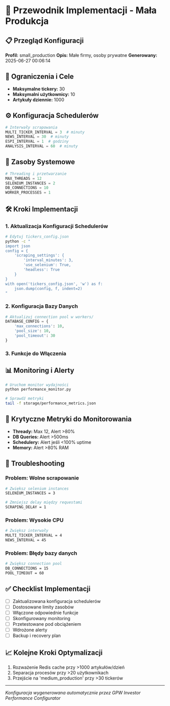 
# 🚀 Przewodnik Implementacji - Mała Produkcja

## 📋 Przegląd Konfiguracji
**Profil:** small_production
**Opis:** Małe firmy, osoby prywatne
**Generowany:** 2025-06-27 00:06:14

## 🎯 Ograniczenia i Cele
- **Maksymalne tickery:** 30
- **Maksymalni użytkownicy:** 10
- **Artykuły dziennie:** 1000

## ⚙️ Konfiguracja Schedulerów
```python
# Interwały scrapowania
MULTI_TICKER_INTERVAL = 3  # minuty
NEWS_INTERVAL = 30  # minuty
ESPI_INTERVAL = 1  # godziny
ANALYSIS_INTERVAL = 60  # minuty
```

## 🔧 Zasoby Systemowe
```python
# Threading i przetwarzanie
MAX_THREADS = 12
SELENIUM_INSTANCES = 2
DB_CONNECTIONS = 10
WORKER_PROCESSES = 1
```

## 🛠️ Kroki Implementacji

### 1. Aktualizacja Konfiguracji Schedulerów
```bash
# Edytuj tickers_config.json
python -c "
import json
config = {
    'scraping_settings': {
        'interval_minutes': 3,
        'use_selenium': True,
        'headless': True
    }
}
with open('tickers_config.json', 'w') as f:
    json.dump(config, f, indent=2)
"
```

### 2. Konfiguracja Bazy Danych
```python
# Aktualizuj connection pool w workers/
DATABASE_CONFIG = {
    'max_connections': 10,
    'pool_size': 10,
    'pool_timeout': 30
}
```

### 3. Funkcje do Włączenia


## 📊 Monitoring i Alerty
```bash
# Uruchom monitor wydajności
python performance_monitor.py

# Sprawdź metryki
tail -f storage/performance_metrics.json
```

## 🚨 Krytyczne Metryki do Monitorowania
- **Thready:** Max 12, Alert >80%
- **DB Queries:** Alert >500ms
- **Schedulery:** Alert jeśli <100% uptime
- **Memory:** Alert >80% RAM

## 🔧 Troubleshooting

### Problem: Wolne scrapowanie
```bash
# Zwiększ selenium instances
SELENIUM_INSTANCES = 3

# Zmniejsz delay między requestami
SCRAPING_DELAY = 1
```

### Problem: Wysokie CPU
```bash
# Zwiększ interwały
MULTI_TICKER_INTERVAL = 4
NEWS_INTERVAL = 45
```

### Problem: Błędy bazy danych
```bash
# Zwiększ connection pool
DB_CONNECTIONS = 15
POOL_TIMEOUT = 60
```

## ✅ Checklist Implementacji
- [ ] Zaktualizowana konfiguracja schedulerów
- [ ] Dostosowane limity zasobów
- [ ] Włączone odpowiednie funkcje
- [ ] Skonfigurowany monitoring
- [ ] Przetestowane pod obciążeniem
- [ ] Wdrożone alerty
- [ ] Backup i recovery plan

## 📈 Kolejne Kroki Optymalizacji

1. Rozważenie Redis cache przy >1000 artykułów/dzień
2. Separacja procesów przy >20 użytkownikach
3. Przejście na 'medium_production' przy >30 tickerów

---
*Konfiguracja wygenerowana automatycznie przez GPW Investor Performance Configurator*
